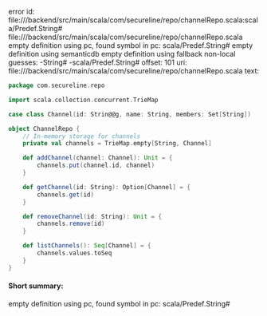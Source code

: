 error id: file://<WORKSPACE>/backend/src/main/scala/com/secureline/repo/channelRepo.scala:scala/Predef.String#
file://<WORKSPACE>/backend/src/main/scala/com/secureline/repo/channelRepo.scala
empty definition using pc, found symbol in pc: scala/Predef.String#
empty definition using semanticdb
empty definition using fallback
non-local guesses:
	 -String#
	 -scala/Predef.String#
offset: 101
uri: file://<WORKSPACE>/backend/src/main/scala/com/secureline/repo/channelRepo.scala
text:
```scala
package com.secureline.repo

import scala.collection.concurrent.TrieMap

case class Channel(id: Strin@@g, name: String, members: Set[String])

object ChannelRepo {
    // In-memory storage for channels
    private val channels = TrieMap.empty[String, Channel]

    def addChannel(channel: Channel): Unit = {
        channels.put(channel.id, channel)
    }

    def getChannel(id: String): Option[Channel] = {
        channels.get(id)
    }

    def removeChannel(id: String): Unit = {
        channels.remove(id)
    }

    def listChannels(): Seq[Channel] = {
        channels.values.toSeq
    }
}
```


#### Short summary: 

empty definition using pc, found symbol in pc: scala/Predef.String#